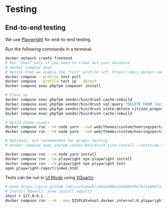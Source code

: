 # Testing

## End-to-end testing

We use [Playwright](https://playwright.dev/) for end-to-end testing.

Run the following commands in a terminal:

```sh
docker network create frontend
# Run “down” only if you need to clean out your database.
# docker compose down
# Notice that we enable the "test" profile (cf. https://docs.docker.com/compose/profiles/)
docker compose --profile test pull
docker compose --profile test up --detach
docker compose exec phpfpm composer install

# Clean up
docker compose exec phpfpm vendor/bin/drush cache:rebuild
docker compose exec phpfpm vendor/bin/drush sql:query "DELETE FROM locales_target WHERE customized = 1";
docker compose exec phpfpm vendor/bin/drush state:delete citizen_proposal_admin_form_values --yes
docker compose exec phpfpm vendor/bin/drush cache:rebuild

# Build theme assets
docker compose run --rm node yarn --cwd web/themes/custom/hoeringsportal install
docker compose run --rm node yarn --cwd web/themes/custom/hoeringsportal build

# Optional, but recommended for proper testing
# docker compose exec phpfpm vendor/bin/drush site:install --existing-config --yes

docker compose run --rm node yarn install
docker compose run --rm playwright npx playwright install
docker compose run --rm playwright npx playwright test
open playwright-report/index.html
```

Tests can be run in [UI Mode](https://playwright.dev/docs/test-ui-mode) using
[XQuartz](https://www.xquartz.org/):

```sh
# @see https://gist.github.com/cschiewek/246a244ba23da8b9f0e7b11a68bf3285#file-x11_docker_mac-md
# Install XQuartz: brew install xquartz
xhost + 127.0.0.1
docker compose run --rm --env DISPLAY=host.docker.internal:0 playwright npx playwright test --ui
```
